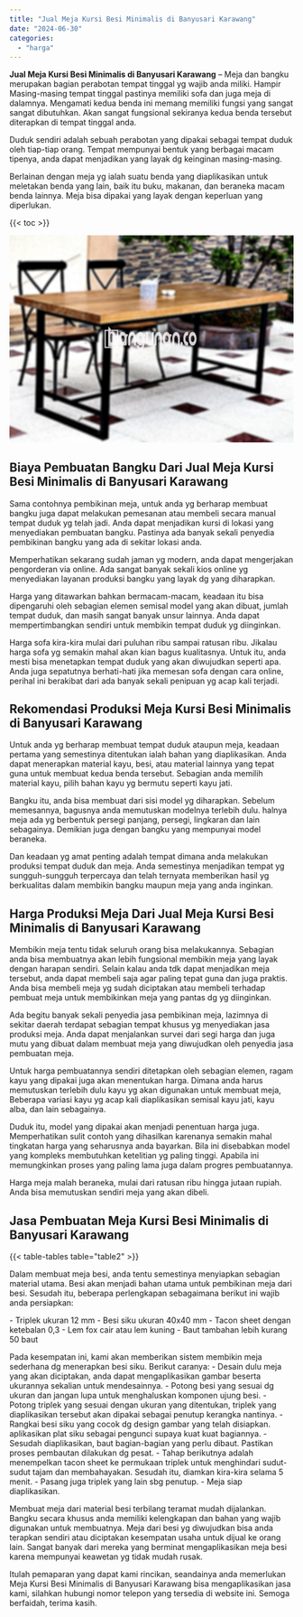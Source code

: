 ```yaml
---
title: "Jual Meja Kursi Besi Minimalis di Banyusari Karawang"
date: "2024-06-30"
categories: 
  - "harga"
---
```


**Jual Meja Kursi Besi Minimalis di Banyusari Karawang** – Meja dan bangku merupakan bagian perabotan tempat tinggal yg wajib anda miliki. Hampir Masing-masing tempat tinggal pastinya memiliki sofa dan juga meja di dalamnya. Mengamati kedua benda ini memang memiliki fungsi yang sangat sangat dibutuhkan. Akan sangat fungsional sekiranya kedua benda tersebut diterapkan di tempat tinggal anda.

Duduk sendiri adalah sebuah perabotan yang dipakai sebagai tempat duduk oleh tiap-tiap orang. Tempat mempunyai bentuk yang berbagai macam tipenya, anda dapat menjadikan yang layak dg keinginan masing-masing.

Berlainan dengan meja yg ialah suatu benda yang diaplikasikan untuk meletakan benda yang lain, baik itu buku, makanan, dan beraneka macam benda lainnya. Meja bisa dipakai yang layak dengan keperluan yang diperlukan.

{{< toc >}}

![Jual Meja Kursi Besi Minimalis di Banyusari Karawang](/images/jual-meja-besi-murah17.png)

## Biaya Pembuatan Bangku Dari Jual Meja Kursi Besi Minimalis di Banyusari Karawang

Sama contohnya pembikinan meja, untuk anda yg berharap membuat bangku juga dapat melakukan pemesanan atau membeli secara manual tempat duduk yg telah jadi. Anda dapat menjadikan kursi di lokasi yang menyediakan pembuatan bangku. Pastinya ada banyak sekali penyedia pembikinan bangku yang ada di sekitar lokasi anda.

Memperhatikan sekarang sudah jaman yg modern, anda dapat mengerjakan pengorderan via online. Ada sangat banyak sekali kios online yg menyediakan layanan produksi bangku yang layak dg yang diharapkan.

Harga yang ditawarkan bahkan bermacam-macam, keadaan itu bisa dipengaruhi oleh sebagian elemen semisal model yang akan dibuat, jumlah tempat duduk, dan masih sangat banyak unsur lainnya. Anda dapat mempertimbangkan sendiri untuk membikin tempat duduk yg diinginkan.

Harga sofa kira-kira mulai dari puluhan ribu sampai ratusan ribu. Jikalau harga sofa yg semakin mahal akan kian bagus kualitasnya. Untuk itu, anda mesti bisa menetapkan tempat duduk yang akan diwujudkan seperti apa. Anda juga sepatutnya berhati-hati jika memesan sofa dengan cara online, perihal ini berakibat dari ada banyak sekali penipuan yg acap kali terjadi.

## Rekomendasi Produksi Meja Kursi Besi Minimalis di Banyusari Karawang

Untuk anda yg berharap membuat tempat duduk ataupun meja, keadaan pertama yang semestinya ditentukan ialah bahan yang diaplikasikan. Anda dapat menerapkan material kayu, besi, atau material lainnya yang tepat guna untuk membuat kedua benda tersebut. Sebagian anda memilih material kayu, pilih bahan kayu yg bermutu seperti kayu jati.

Bangku itu, anda bisa membuat dari sisi model yg diharapkan. Sebelum memesannya, bagusnya anda memutuskan modelnya terlebih dulu. halnya meja ada yg berbentuk persegi panjang, persegi, lingkaran dan lain sebagainya. Demikian juga dengan bangku yang mempunyai model beraneka.

Dan keadaan yg amat penting adalah tempat dimana anda melakukan produksi tempat duduk dan meja. Anda semestinya menjadikan tempat yg sungguh-sungguh terpercaya dan telah ternyata memberikan hasil yg berkualitas dalam membikin bangku maupun meja yang anda inginkan.

## Harga Produksi Meja Dari Jual Meja Kursi Besi Minimalis di Banyusari Karawang

Membikin meja tentu tidak seluruh orang bisa melakukannya. Sebagian anda bisa membuatnya akan lebih fungsional membikin meja yang layak dengan harapan sendiri. Selain kalau anda tdk dapat menjadikan meja tersebut, anda dapat membeli saja agar paling tepat guna dan juga praktis. Anda bisa membeli meja yg sudah diciptakan atau membeli terhadap pembuat meja untuk membikinkan meja yang pantas dg yg diinginkan.

Ada begitu banyak sekali penyedia jasa pembikinan meja, lazimnya di sekitar daerah terdapat sebagian tempat khusus yg menyediakan jasa produksi meja. Anda dapat menjalankan survei dari segi harga dan juga mutu yang dibuat dalam membuat meja yang diwujudkan oleh penyedia jasa pembuatan meja.

Untuk harga pembuatannya sendiri ditetapkan oleh sebagian elemen, ragam kayu yang dipakai juga akan menentukan harga. Dimana anda harus memutuskan terlebih dulu kayu yg akan digunakan untuk membuat meja, Beberapa variasi kayu yg acap kali diaplikasikan semisal kayu jati, kayu alba, dan lain sebagainya.

Duduk itu, model yang dipakai akan menjadi penentuan harga juga. Memperhatikan sulit contoh yang dihasilkan karenanya semakin mahal tingkatan harga yang seharusnya anda bayarkan. Bila ini disebabkan model yang kompleks membutuhkan ketelitian yg paling tinggi. Apabila ini memungkinkan proses yang paling lama juga dalam progres pembuatannya.

Harga meja malah beraneka, mulai dari ratusan ribu hingga jutaan rupiah. Anda bisa memutuskan sendiri meja yang akan dibeli.

## Jasa Pembuatan Meja Kursi Besi Minimalis di Banyusari Karawang

{{< table-tables table="table2" >}}

Dalam membuat meja besi, anda tentu semestinya menyiapkan sebagian material utama. Besi akan menjadi bahan utama untuk pembikinan meja dari besi. Sesudah itu, beberapa perlengkapan sebagaimana berikut ini wajib anda persiapkan:

\- Triplek ukuran 12 mm - Besi siku ukuran 40x40 mm - Tacon sheet dengan ketebalan 0,3 - Lem fox cair atau lem kuning - Baut tambahan lebih kurang 50 baut

Pada kesempatan ini, kami akan memberikan sistem membikin meja sederhana dg menerapkan besi siku. Berikut caranya: - Desain dulu meja yang akan diciptakan, anda dapat mengaplikasikan gambar beserta ukurannya sekalian untuk mendesainnya. - Potong besi yang sesuai dg ukuran dan jangan lupa untuk menghaluskan komponen ujung besi. - Potong triplek yang sesuai dengan ukuran yang ditentukan, triplek yang diaplikasikan tersebut akan dipakai sebagai penutup kerangka nantinya. - Rangkai besi siku yang cocok dg design gambar yang telah disiapkan. aplikasikan plat siku sebagai pengunci supaya kuat kuat bagiannya. - Sesudah diaplikasikan, baut bagian-bagian yang perlu dibaut. Pastikan proses pembautan dilakukan dg pesat. - Tahap berikutnya adalah menempelkan tacon sheet ke permukaan triplek untuk menghindari sudut-sudut tajam dan membahayakan. Sesudah itu, diamkan kira-kira selama 5 menit. - Pasang juga triplek yang lain sbg penutup. - Meja siap diaplikasikan.

Membuat meja dari material besi terbilang teramat mudah dijalankan. Bangku secara khusus anda memiliki kelengkapan dan bahan yang wajib digunakan untuk membuatnya. Meja dari besi yg diwujudkan bisa anda terapkan sendiri atau diciptakan kesempatan usaha untuk dijual ke orang lain. Sangat banyak dari mereka yang berminat mengaplikasikan meja besi karena mempunyai keawetan yg tidak mudah rusak.

Itulah pemaparan yang dapat kami rincikan, seandainya anda memerlukan Meja Kursi Besi Minimalis di Banyusari Karawang bisa mengaplikasikan jasa kami, silahkan hubungi nomor telepon yang tersedia di website ini. Semoga berfaidah, terima kasih.
